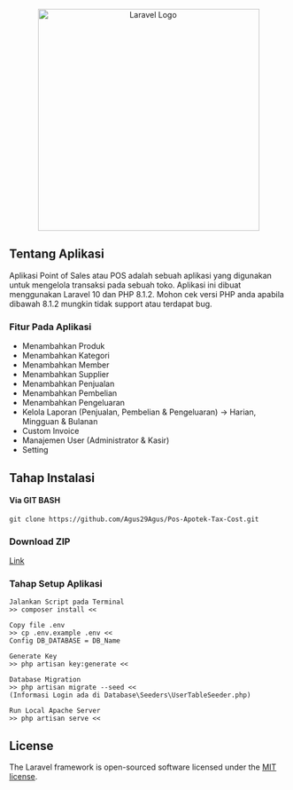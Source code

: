 <p align="center"><a href="https://laravel.com" target="_blank"><img src="https://raw.githubusercontent.com/laravel/art/master/logo-lockup/5%20SVG/2%20CMYK/1%20Full%20Color/laravel-logolockup-cmyk-red.svg" width="400" alt="Laravel Logo"></a></p>

## Tentang Aplikasi
Aplikasi Point of Sales atau POS adalah sebuah aplikasi yang digunakan untuk mengelola transaksi pada sebuah toko. Aplikasi ini dibuat menggunakan Laravel 10 dan PHP 8.1.2. Mohon cek versi PHP anda apabila dibawah 8.1.2 mungkin tidak support atau terdapat bug.

### Fitur Pada Aplikasi 
- Menambahkan Produk
- Menambahkan Kategori
- Menambahkan Member
- Menambahkan Supplier
- Menambahkan Penjualan
- Menambahkan Pembelian
- Menambahkan Pengeluaran
- Kelola Laporan (Penjualan, Pembelian & Pengeluaran) -> Harian, Mingguan & Bulanan
- Custom Invoice
- Manajemen User (Administrator & Kasir)
- Setting

## Tahap Instalasi
#### Via GIT BASH
```
git clone https://github.com/Agus29Agus/Pos-Apotek-Tax-Cost.git
```

### Download ZIP
[Link](https://github.com/Agus29Agus/Pos-Apotek-Tax-Cost/archive/refs/heads/main.zip)

### Tahap Setup Aplikasi
```
Jalankan Script pada Terminal
>> composer install <<
```

```
Copy file .env
>> cp .env.example .env <<
Config DB_DATABASE = DB_Name
```

```
Generate Key
>> php artisan key:generate <<
```

```
Database Migration
>> php artisan migrate --seed <<
(Informasi Login ada di Database\Seeders\UserTableSeeder.php)
```

```
Run Local Apache Server
>> php artisan serve <<
```

## License

The Laravel framework is open-sourced software licensed under the [MIT license](https://opensource.org/licenses/MIT).
